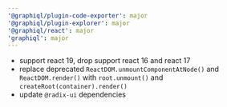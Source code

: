 ```yaml
---
'@graphiql/plugin-code-exporter': major
'@graphiql/plugin-explorer': major
'@graphiql/react': major
'graphiql': major
---
```


- support react 19, drop support react 16 and react 17
- replace deprecated `ReactDOM.unmountComponentAtNode()` and `ReactDOM.render()` with `root.unmount()` and `createRoot(container).render()`
- update `@radix-ui` dependencies
